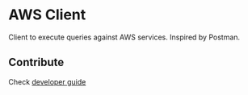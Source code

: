 # AWS Client

Client to execute queries against AWS services. Inspired by Postman.

## Contribute

Check [developer guide](./docs/README.md)
